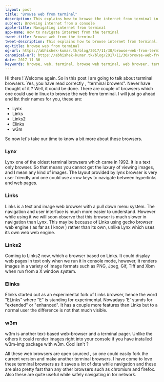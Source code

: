```yaml
---
layout: post
title: "Browse web from terminal"
description: This explains how to browse the internet from terminal in Linux. All the web browsers given here are command line based. And they work only with Linux.
subject: Browsing internet from a console
apple-title: Navigating internet from terminal
app-name: How to navigate internet from the terminal 
tweet-title: Browse web from the terminal
tweet-description: This explains how to browse internet from terminal. All the web browsers given here are command line based And they work only with Linux.
og-title: browse web from terminal
og-url: https://abhishek-kumar.tk/blog/2017/11/30/browse-web-from-terminal/
canonical-url: https://abhishek-kumar.tk/blog/2017/11/30/browse-web-from-terminal
date: 2017-11-30
keywords: browse, web, terminal, browse web terminal, web browser, terminal browser ,browsing web terminal, internet terminal, console, console browsing, lynx, elinks, links, w3m, links2
---
```


Hi there ! Welcome again. So in this post I am going to talk about terminal browsers. Yes, you have read correctly , "terminal browers".
Never have thought of it ? Well, it could be done. There are couple of browsers which one could use in linux to browse the web from terminal.
I will just go ahead and list their names for you, these are:

* Lynx
* Links
* Links2
* Elinks
* w3m


So now let's take our time to know a bit more about these browsers.

### Lynx

Lynx one of the oldest terminal browsers which came in 1992. It is a text only browser. So that means you cannot get the luxury of viewing images, and I mean any kind of images.
The layout provided by lynx browser is very user friendly and one could use arrow keys to navigate between hyperlinks and web pages.


### Links

Links is a text and image  web browser with a pull down menu system. The navigation and user interface is much more easier to understand. However while using it we will 
soon observe that this browser is much slower in navigation than Lynx. This may be because of Links using gecko browser web engine ( as far as I know ) rather than its own, unlike Lynx which uses its own web web engine.

### Links2

Coming to Links2 now, which a browser based on Links. It could display web pages in text only when we run it in console mode, however, it renders images in a variety of image formats such as PNG, Jpeg, Gif, Tiff and Xbm when run from a X window system.

### Elinks

Elinks started out as an experimental fork of Links browser, hence the word "ELinks" where "E" is standing for experimental. Nowadays 'E' stands for "extended" or "enhanced". It has a couple more features than Links but to a normal user the difference is not that much visible.

### w3m

w3m is another text-based web-browser and a terminal pager. Unlike the others it could render images right into your console if you have installed w3m-img package with w3m. Cool isn't ?


All these web browsers are open sourced , so one could easily fork the current version and make another terminal browsers. I have come to love these terminal browsers as it saves a lot of data while navigation and these are also pretty fast than any other browsers such as chromium and firefox. Also these  are quite useful while safely navigating in tor network.
